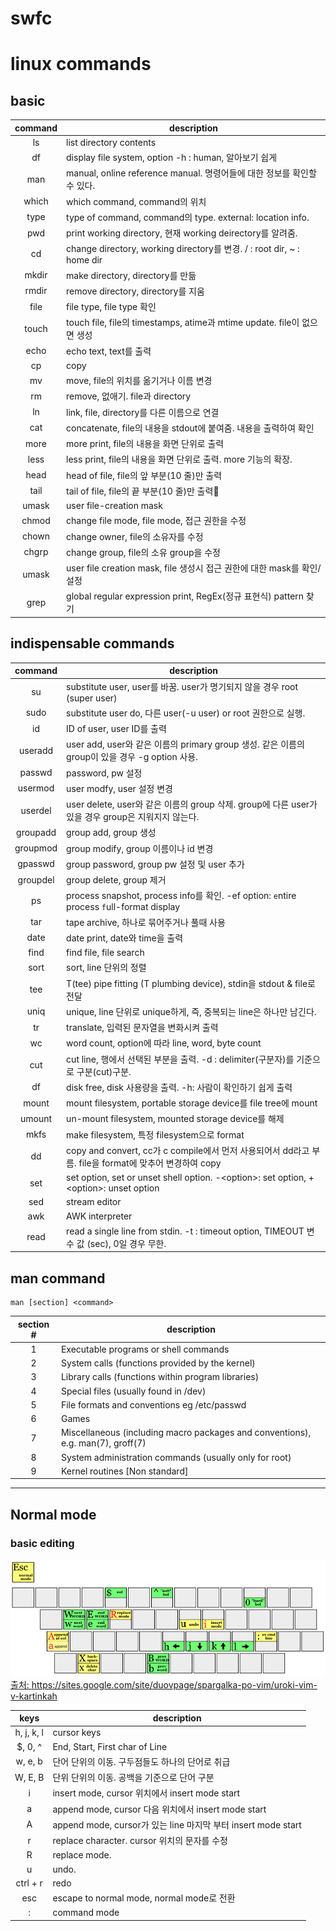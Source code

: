 # swfc

# linux commands

## basic

| command | description |
|:---:|---|
| ls | list directory contents
| df | display file system, option -h : human, 알아보기 쉽게
| man | manual, online reference manual. 명령어들에 대한 정보를 확인할 수 있다.
| which | which command, command의 위치
| type | type of command, command의 type. external: location info.
| pwd | print working directory, 현재 working deirectory를 알려줌.
| cd | change directory, working directory를 변경. / : root dir, ~ : home dir
| mkdir | make directory, directory를 만듦
| rmdir | remove directory, directory를 지움
| file | file type, file type 확인
| touch | touch file, file의 timestamps, atime과 mtime update. file이 없으면 생성
| echo | echo text, text를 출력
| cp | copy
| mv | move, file의 위치를 옮기거나 이름 변경
| rm | remove, 없애기. file과 directory
| ln | link, file, directory를 다른 이름으로 연결
| cat | concatenate, file의 내용을 stdout에 붙여줌. 내용을 출력하여 확인
| more | more print, file의 내용을 화면 단위로 출력
| less | less print, file의 내용을 화면 단위로 출력. more 기능의 확장.
| head | head of file, file의 앞 부분(10 줄)만 출력
| tail | tail of file, file의 끝 부분(10 줄)만 출력
| umask | user file-creation mask
| chmod | change file mode, file mode, 접근 권한을 수정
| chown | change owner, file의 소유자를 수정
| chgrp | change group, file의 소유 group을 수정
| umask | user file creation mask, file 생성시 접근 권한에 대한 mask를 확인/설정
| grep | global regular expression print, RegEx(정규 표현식) pattern 찾기

## indispensable commands

| command | description |
|:---:|---|
| su | substitute user, user를 바꿈. user가 명기되지 않을 경우 root (super user)
| sudo | substitute user do, 다른 user(-u user) or root 권한으로 실행.
| id | ID of user, user ID를 출력
| useradd | user add, user와 같은 이름의 primary group 생성. 같은 이름의 group이 있을 경우 -g option 사용.
| passwd | password, pw 설정
| usermod | user modfy, user 설정 변경
| userdel | user delete, user와 같은 이름의 group 삭제. group에 다른 user가 있을 경우 group은 지워지지 않는다.
| groupadd | group add, group 생성
| groupmod | group modify, group 이름이나 id 변경
| gpasswd | group password, group pw 설정 및 user 추가
| groupdel | group delete, group 제거
| ps | process snapshot, process info를 확인. -ef option: `e`ntire process `f`ull-format display
| tar | tape archive, 하나로 묶어주거나 풀때 사용
| date | date print, date와 time을 출력
| find | find file, file search
| sort | sort, line 단위의 정렬
| tee | T(tee) pipe fitting (T plumbing device), stdin을 stdout & file로 전달
| uniq | unique, line 단위로 unique하게, 즉, 중복되는 line은 하나만 남긴다.
| tr | translate, 입력된 문자열을 변화시켜 출력
| wc | word count, option에 따라 line, word, byte count
| cut | cut line, 행에서 선택된 부분을 출력. -d : delimiter(구분자)를 기준으로 구분(cut)구분.
| df | disk free, disk 사용량을 출력. -h: 사람이 확인하기 쉽게 출력
| mount | mount filesystem, portable storage device를 file tree에 mount
| umount | un-mount filesystem, mounted storage device를 해제
| mkfs | make filesystem, 특정 filesystem으로 format
| dd | copy and convert, cc가 c compile에서 먼저 사용되어서 dd라고 부름. file을 format에 맞추어 변경하여 copy
| set | set option, set or unset shell option. -\<option>: set option, +\<option>: unset option
| sed | stream editor
| awk | AWK interpreter
| read | read a single line from  stdin. -t : timeout option, TIMEOUT 변수 값 (sec), 0일 경우 무한.

## man command

    man [section] <command>

| section # | description
|:---:|---|
| 1 |   Executable programs or shell commands
| 2 |   System calls (functions provided by the kernel)
| 3 |   Library calls (functions within program libraries)
| 4 |   Special files (usually found in /dev)
| 5 |   File formats and conventions eg /etc/passwd
| 6 |   Games
| 7 |   Miscellaneous (including macro packages and conventions), e.g. man(7), groff(7)
| 8 |   System administration commands (usually only for root)
| 9 |   Kernel routines [Non standard]

---

## Normal mode

### basic editing

[![cursor](img/vim-key-basic.png) 출처: <https://sites.google.com/site/duovpage/spargalka-po-vim/uroki-vim-v-kartinkah>](<https://sites.google.com/site/duovpage/spargalka-po-vim/uroki-vim-v-kartinkah>)

| keys | description
|:---:|---|
| h, j, k, l | cursor keys
| $, 0, ^ | End, Start, First char of Line
| w, e, b | 단어 단위의 이동. 구두점들도 하나의 단어로 취급
| W, E, B | 단위 단위의 이동. 공백을 기준으로 단어 구분
| i | insert mode, cursor 위치에서 insert mode start
| a | append mode, cursor 다음 위치에서 insert mode start
| A | append mode, cursor가 있는 line 마지막 부터 insert mode start
| r | replace character. cursor 위치의 문자를 수정
| R | replace mode.
| u | undo.
| ctrl + r | redo
| esc | escape to normal mode, normal mode로 전환
| : | command mode
